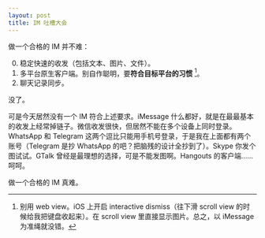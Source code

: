 ```yaml
---
layout: post
title: IM 吐槽大会
---
```


做一个合格的 IM 并不难：

0. 稳定快速的收发（包括文本、图片、文件）。
0. 多平台原生客户端。别自作聪明，要**符合目标平台的习惯** [^1]。
0. 聊天记录同步。

<!-- more -->

没了。

可是今天居然没有一个 IM 符合上述要求。iMessage 什么都好，就是在最最基本的收发上经常掉链子。微信收发很快，但居然不能在多个设备上同时登录。WhatsApp 和 Telegram 这两个逗比只能用手机号登录，于是我在上面都有两个账号（Telegram 是抄 WhatsApp 的吧？把脑残的设计全抄到了）。Skype 你发个图试试。GTalk 曾经是最理想的选择，可是不能发图啊。Hangouts 的客户端……呵呵。

做一个合格的 IM 真难。

[^1]: 别用 web view。iOS 上开启 interactive dismiss（往下滑 scroll view 的时候给我把键盘收起来）。在 scroll view 里直接显示图片。总之，以 iMessage 为准绳就没错。
